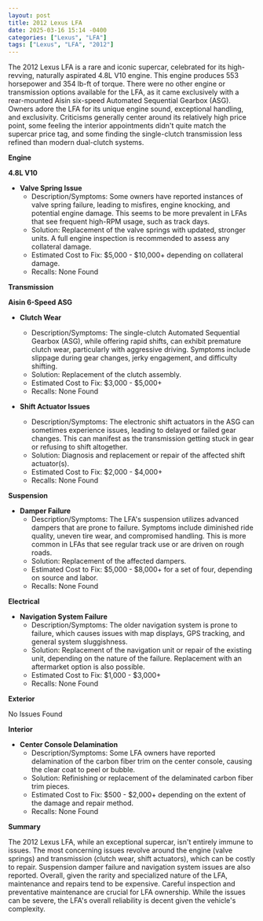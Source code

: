 ```yaml
---
layout: post
title: 2012 Lexus LFA
date: 2025-03-16 15:14 -0400
categories: ["Lexus", "LFA"]
tags: ["Lexus", "LFA", "2012"]
---
```

The 2012 Lexus LFA is a rare and iconic supercar, celebrated for its high-revving, naturally aspirated 4.8L V10 engine. This engine produces 553 horsepower and 354 lb-ft of torque. There were no other engine or transmission options available for the LFA, as it came exclusively with a rear-mounted Aisin six-speed Automated Sequential Gearbox (ASG). Owners adore the LFA for its unique engine sound, exceptional handling, and exclusivity. Criticisms generally center around its relatively high price point, some feeling the interior appointments didn't quite match the supercar price tag, and some finding the single-clutch transmission less refined than modern dual-clutch systems.

**Engine**

**4.8L V10**

*   **Valve Spring Issue**
    *   Description/Symptoms: Some owners have reported instances of valve spring failure, leading to misfires, engine knocking, and potential engine damage. This seems to be more prevalent in LFAs that see frequent high-RPM usage, such as track days.
    *   Solution: Replacement of the valve springs with updated, stronger units. A full engine inspection is recommended to assess any collateral damage.
    *   Estimated Cost to Fix: $5,000 - $10,000+ depending on collateral damage.
    *   Recalls: None Found

**Transmission**

**Aisin 6-Speed ASG**

*   **Clutch Wear**
    *   Description/Symptoms: The single-clutch Automated Sequential Gearbox (ASG), while offering rapid shifts, can exhibit premature clutch wear, particularly with aggressive driving. Symptoms include slippage during gear changes, jerky engagement, and difficulty shifting.
    *   Solution: Replacement of the clutch assembly.
    *   Estimated Cost to Fix: $3,000 - $5,000+
    *   Recalls: None Found

*   **Shift Actuator Issues**
    *   Description/Symptoms: The electronic shift actuators in the ASG can sometimes experience issues, leading to delayed or failed gear changes. This can manifest as the transmission getting stuck in gear or refusing to shift altogether.
    *   Solution: Diagnosis and replacement or repair of the affected shift actuator(s).
    *   Estimated Cost to Fix: $2,000 - $4,000+
    *   Recalls: None Found

**Suspension**

*   **Damper Failure**
    *   Description/Symptoms: The LFA's suspension utilizes advanced dampers that are prone to failure. Symptoms include diminished ride quality, uneven tire wear, and compromised handling. This is more common in LFAs that see regular track use or are driven on rough roads.
    *   Solution: Replacement of the affected dampers.
    *   Estimated Cost to Fix: $5,000 - $8,000+ for a set of four, depending on source and labor.
    *   Recalls: None Found

**Electrical**

*   **Navigation System Failure**
    *   Description/Symptoms: The older navigation system is prone to failure, which causes issues with map displays, GPS tracking, and general system sluggishness.
    *   Solution: Replacement of the navigation unit or repair of the existing unit, depending on the nature of the failure. Replacement with an aftermarket option is also possible.
    *   Estimated Cost to Fix: $1,000 - $3,000+
    *   Recalls: None Found

**Exterior**

No Issues Found

**Interior**

*   **Center Console Delamination**
    *   Description/Symptoms: Some LFA owners have reported delamination of the carbon fiber trim on the center console, causing the clear coat to peel or bubble.
    *   Solution: Refinishing or replacement of the delaminated carbon fiber trim pieces.
    *   Estimated Cost to Fix: $500 - $2,000+ depending on the extent of the damage and repair method.
    *   Recalls: None Found

**Summary**

The 2012 Lexus LFA, while an exceptional supercar, isn't entirely immune to issues. The most concerning issues revolve around the engine (valve springs) and transmission (clutch wear, shift actuators), which can be costly to repair. Suspension damper failure and navigation system issues are also reported. Overall, given the rarity and specialized nature of the LFA, maintenance and repairs tend to be expensive. Careful inspection and preventative maintenance are crucial for LFA ownership. While the issues can be severe, the LFA's overall reliability is decent given the vehicle's complexity.

